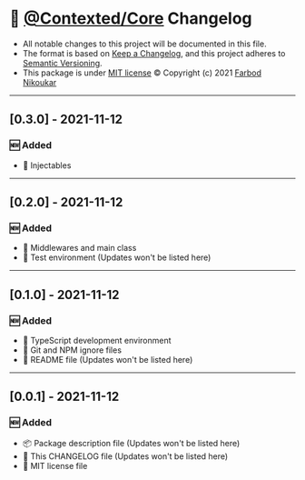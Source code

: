 # 📜 [@Contexted/Core](https://github.com/contexted-js/core) Changelog

-   All notable changes to this project will be documented in this file.
-   The format is based on [Keep a Changelog](https://keepachangelog.com/en/1.0.0/),
    and this project adheres to [Semantic Versioning](https://semver.org/spec/v2.0.0.html).
-   This package is under [MIT license](https://en.wikipedia.org/wiki/MIT_License) ©️ Copyright (c) 2021 [Farbod Nikoukar](https://github.com/farnik)

---

## [0.3.0] - 2021-11-12

### 🆕 Added

-   🔡 Injectables

---

## [0.2.0] - 2021-11-12

### 🆕 Added

-   🔡 Middlewares and main class
-   🔡 Test environment (Updates won't be listed here)

---

## [0.1.0] - 2021-11-12

### 🆕 Added

-   🔡 TypeScript development environment
-   🔡 Git and NPM ignore files
-   📄 README file (Updates won't be listed here)

---

## [0.0.1] - 2021-11-12

### 🆕 Added

-   📦 Package description file (Updates won't be listed here)
-   📄 This CHANGELOG file (Updates won't be listed here)
-   📄 MIT license file
